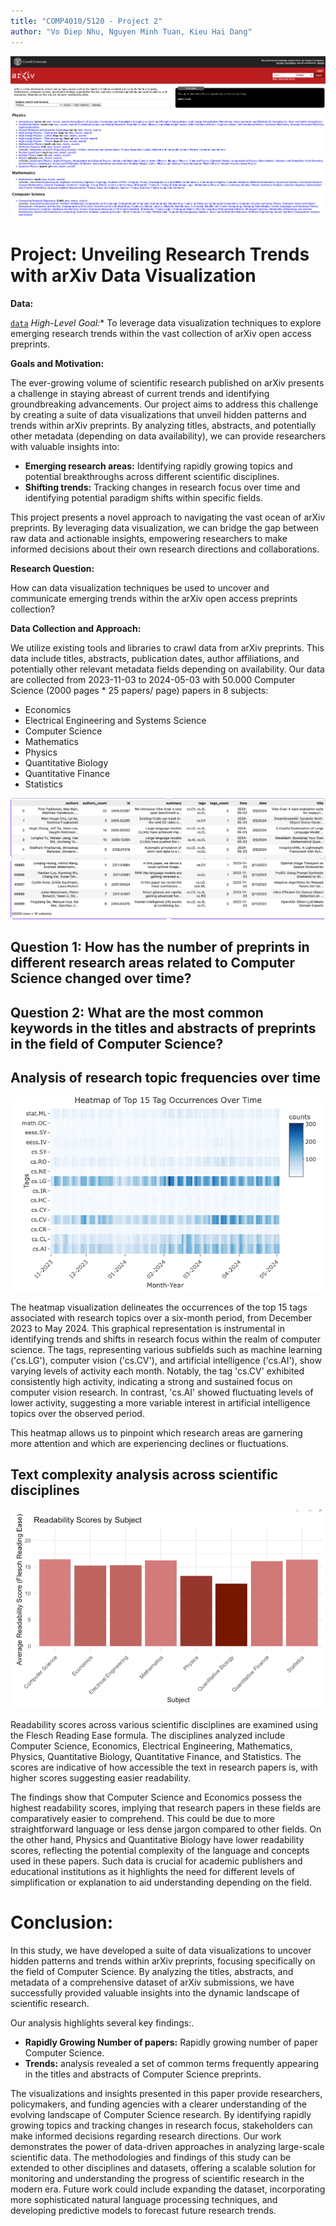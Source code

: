 ```yaml
---
title: "COMP4010/5120 - Project 2"
author: "Vo Diep Nhu, Nguyen Minh Tuan, Kieu Hai Dang"
---
```

![](images/banner.png)



# Project:  Unveiling Research Trends with arXiv Data Visualization 

**Data:** 

[`data`](https://github.com/mtuann/comp5120-data-vis/blob/main/project02/arxiv05_v2.csv)
*High-Level Goal:** To leverage data visualization techniques to explore emerging research trends within the vast collection of arXiv open access preprints.

**Goals and Motivation:** 

The ever-growing volume of scientific research published on arXiv presents a challenge in staying abreast of current trends and identifying groundbreaking advancements. Our project aims to address this challenge by creating a suite of data visualizations that unveil hidden patterns and trends within arXiv preprints. By analyzing titles, abstracts, and potentially other metadata (depending on data availability), we can provide researchers with valuable insights into:

- **Emerging research areas:** Identifying rapidly growing topics and potential breakthroughs across different scientific disciplines.
- **Shifting trends:** Tracking changes in research focus over time and identifying potential paradigm shifts within specific fields.
<!-- - **Collaboration patterns:** Visualizing co-authorship networks to understand research communities and collaborations driving innovation.
- **Author productivity:** Highlighting highly productive researchers and their areas of focus. -->

This project presents a novel approach to navigating the vast ocean of arXiv preprints. By leveraging data visualization, we can bridge the gap between raw data and actionable insights, empowering researchers to make informed decisions about their own research directions and collaborations.

**Research Question:**

How can data visualization techniques be used to uncover and communicate emerging trends within the arXiv open access preprints collection?

**Data Collection and Approach:**

We utilize existing tools and libraries to crawl data from arXiv preprints. This data include titles, abstracts, publication dates, author affiliations, and potentially other relevant metadata fields depending on availability. Our data are collected from 2023-11-03 to 2024-05-03 with 50.000 Computer Science (2000 pages * 25 papers/ page) papers in 8 subjects:

  - Economics
  - Electrical Engineering and Systems Science
  - Computer Science
  - Mathematics
  - Physics
  - Quantitative Biology
  - Quantitative Finance
  - Statistics

![](images/data.png)

## Question 1: How has the number of preprints in different research areas related to Computer Science changed over time?

## Question 2: What are the most common keywords in the titles and abstracts of preprints in the field of Computer Science?
## Analysis of research topic frequencies over time

![Heatmap of Top 15 Tag Occurrences Over Time](images/Slide16.png)

The heatmap visualization delineates the occurrences of the top 15 tags associated with research topics over a six-month period, from December 2023 to May 2024. This graphical representation is instrumental in identifying trends and shifts in research focus within the realm of computer science.
The tags, representing various subfields such as machine learning ('cs.LG'), computer vision ('cs.CV'), and artificial intelligence ('cs.AI'), show varying levels of activity each month. Notably, the tag 'cs.CV' exhibited consistently high activity, indicating a strong and sustained focus on computer vision research.
In contrast, 'cs.AI' showed fluctuating levels of lower activity, suggesting a more variable interest in artificial intelligence topics over the observed period.

This heatmap allows us to pinpoint which research areas are garnering more attention and which are experiencing declines or fluctuations.

## Text complexity analysis across scientific disciplines

![Readability Scores by Subject](images/Slide17.png)

Readability scores across various scientific disciplines are examined using the Flesch Reading Ease formula. The disciplines analyzed include Computer Science, Economics, Electrical Engineering, Mathematics, Physics, Quantitative Biology, Quantitative Finance, and Statistics. The scores are indicative of how accessible the text in research papers is, with higher scores suggesting easier readability.

The findings show that Computer Science and Economics possess the highest readability scores, implying that research papers in these fields are comparatively easier to comprehend. This could be due to more straightforward language or less dense jargon compared to other fields.
On the other hand, Physics and Quantitative Biology have lower readability scores, reflecting the potential complexity of the language and concepts used in these papers. Such data is crucial for academic publishers and educational institutions as it highlights the need for different levels of simplification or explanation to aid understanding depending on the field.

# Conclusion:
In this study, we have developed a suite of data visualizations to uncover hidden patterns and trends within arXiv preprints, focusing specifically on the field of Computer Science. By analyzing the titles, abstracts, and metadata of a comprehensive dataset of arXiv submissions, we have successfully provided valuable insights into the dynamic landscape of scientific research.

Our analysis highlights several key findings:.
- **Rapidly Growing Number of papers:** Rapidly growing number of paper Computer Science.
- **Trends:** analysis revealed a set of common terms frequently appearing in the titles and abstracts of Computer Science preprints. 

The visualizations and insights presented in this paper provide researchers, policymakers, and funding agencies with a clearer understanding of the evolving landscape of Computer Science research. By identifying rapidly growing topics and tracking changes in research focus, stakeholders can make informed decisions regarding research directions. Our work demonstrates the power of data-driven approaches in analyzing large-scale scientific data. The methodologies and findings of this study can be extended to other disciplines and datasets, offering a scalable solution for monitoring and understanding the progress of scientific research in the modern era. Future work could include expanding the dataset, incorporating more sophisticated natural language processing techniques, and developing predictive models to forecast future research trends.

